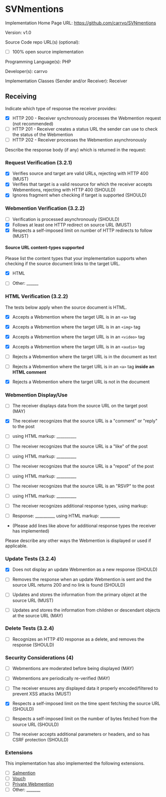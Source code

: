 # SVNmentions

Implementation Home Page URL: https://github.com/carrvo/SVNmentions

Version: v1.0

Source Code repo URL(s) (optional): 
* [ ] 100% open source implementation

Programming Language(s): PHP

Developer(s): carrvo

Implementation Classes (Sender and/or Receiver): Receiver


## Receiving

Indicate which type of response the receiver provides:

* [x] HTTP 200 - Receiver synchronously processes the Webmention request (not recommended)
* [ ] HTTP 201 - Receiver creates a status URL the sender can use to check the status of the Webmention
* [ ] HTTP 202 - Receiver processes the Webmention asynchronously

Describe the response body (if any) which is returned in the request:


### Request Verification (3.2.1)

* [x] Verifies source and target are valid URLs, rejecting with HTTP 400 (MUST)
* [x] Verifies that target is a valid resource for which the receiver accepts Webmentions, rejecting with HTTP 400 (SHOULD)
* [x] Ignores fragment when checking if target is supported (SHOULD)

### Webmention Verification (3.2.2)

* [ ] Verification is processed asynchronously (SHOULD)
* [x] Follows at least one HTTP redirect on source URL (MUST)
* [x] Respects a self-imposed limit on number of HTTP redirects to follow (MUST)

#### Source URL content-types supported

Please list the content types that your implementation supports when checking if the source document links to the target URL.

* [x] HTML
* [ ] Other: ______


### HTML Verification (3.2.2)

The tests below apply when the source document is HTML.

* [x] Accepts a Webmention where the target URL is in an `<a>` tag
* [x] Accepts a Webmention where the target URL is in an `<img>` tag
* [x] Accepts a Webmention where the target URL is in an `<video>` tag
* [x] Accepts a Webmention where the target URL is in an `<audio>` tag
* [ ] Rejects a Webmention where the target URL is in the document as text
* [ ] Rejects a Webmention where the target URL is in an `<a>` tag **inside an HTML comment**
* [x] Rejects a Webmention where the target URL is not in the document


### Webmention Display/Use

* [ ] The receiver displays data from the source URL on the target post (MAY)

* [x] The receiver recognizes that the source URL is a "comment" or "reply" to the post
 * [ ] using HTML markup: __________
* [ ] The receiver recognizes that the source URL is a "like" of the post
 * [ ] using HTML markup: __________
* [ ] The receiver recognizes that the source URL is a "repost" of the post
 * [ ] using HTML markup: __________
* [ ] The receiver recognizes that the source URL is an "RSVP" to the post
 * [ ] using HTML markup: __________
* [ ] The receiver recognizes additional response types, using markup:
 * [ ] Response: __________ using HTML markup: __________
 * (Please add lines like above for additional response types the receiver has implemented)

Please describe any other ways the Webmention is displayed or used if applicable.


### Update Tests (3.2.4)

* [x] Does not display an update Webmention as a new response (SHOULD)
* [ ] Removes the response when an update Webmention is sent and the source URL returns 200 and no link is found (SHOULD)
* [ ] Updates and stores the information from the primary object at the source URL (MUST)
* [ ] Updates and stores the information from children or descendant objects at the source URL (MAY)


### Delete Tests (3.2.4)

* [ ] Recognizes an HTTP 410 response as a delete, and removes the response (SHOULD)


### Security Considerations (4)

* [ ] Webmentions are moderated before being displayed (MAY)
* [ ] Webmentions are periodically re-verified (MAY)
* [ ] The receiver ensures any displayed data it properly encoded/filtered to prevent XSS attacks (MUST)
* [x] Respects a self-imposed limit on the time spent fetching the source URL (SHOULD)
* [ ] Respects a self-imposed limit on the number of bytes fetched from the source URL (SHOULD)
* [ ] The receiver accepts additional parameters or headers, and so has CSRF protection (SHOULD)


### Extensions

This implementation has also implemented the following extensions.

* [ ] [Salmention](http://indiewebcamp.com/Salmention)
* [ ] [Vouch](http://indiewebcamp.com/Vouch)
* [ ] [Private Webmention](http://indiewebcamp.com/Private-Webmention)
* [ ] Other: _______
